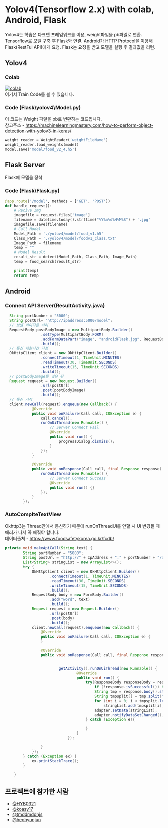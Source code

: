 # Yolov4(Tensorflow 2.x) with colab, Android, Flask
 Yolov4는 학습은 다크넷 프레임워크를 이용, weight파일을 pb파일로 변환.
 Tensorflow로 모델 구축 후 Flask와 연결.
 Android가 HTTP Protocol을 이용해 Flask(RestFul API)에게 요청.
 Flask는 요청을 받고 모델을 실행 후 결과값을 리턴.
## Yolov4
### Colab
[![colab](https://user-images.githubusercontent.com/4096485/86174097-b56b9000-bb29-11ea-9240-c17f6bacfc34.png)](https://colab.research.google.com/drive/1EAPtYsWcZl_akRj2xQNtndiLd3_eCFA6?usp=sharing)
<br>여기서 Train Code를 볼 수 있습니다.
### Code (Flask\yolov4\Model.py)
이 코드는 Weight 파일을 pb로 변환하는 코드입니다.<br>
참고주소 - https://machinelearningmastery.com/how-to-perform-object-detection-with-yolov3-in-keras/ <br>
```python
weight_reader = WeightReader('weightFileName')
weight_reader.load_weights(model)
model.save('model/food_v2_4.h5')
```
## Flask Server
 Flask에 모델을 장착
### Code (Flask\Flask.py)
```python
@app.route('/model', methods = ['GET', 'POST'])
def handle_request():
    # Recive Img
    imagefile = request.files['image']
    filename = datetime.today().strftime("%Y%m%d%H%M%S") + '.jpg'
    imagefile.save(filename)
    # Call Model
    Model_Path = './yolov4/model/food_v1.h5'
    Class_Path = './yolov4/model/foodv1_class.txt'
    Image_Path = filename
    temp = ""
    # Model Result
    result_str = detect(Model_Path, Class_Path, Image_Path)
    temp = food_search(result_str)

    print(temp)
    return temp
```
## Android
### Connect API Server(ResultActivity.java)
```java
  String portNumber = "5000";
  String postUrl= "http://ipaddress:5000/model";
  // 보낼 이미지를 처리
  RequestBody postBodyImage = new MultipartBody.Builder()
                .setType(MultipartBody.FORM)
                .addFormDataPart("image", "androidFlask.jpg", RequestBody.create(MediaType.parse("image/*jpg"), byteArray))
                .build();
  // 통신 제한시간 지정
  OkHttpClient client = new OkHttpClient.Builder()
                .connectTimeout(1, TimeUnit.MINUTES)
                .readTimeout(30, TimeUnit.SECONDS)
                .writeTimeout(15, TimeUnit.SECONDS)
                .build();
  // postBodyImage를 넣은 뒤
  Request request = new Request.Builder()
                .url(postUrl)
                .post(postBodyImage)
                .build();
  // 통신 시작    
  client.newCall(request).enqueue(new Callback() {
            @Override
            public void onFailure(Call call, IOException e) {
                call.cancel();
                runOnUiThread(new Runnable() {
                    // Server Connect Fail
                    @Override
                    public void run() {
                        progressDialog.dismiss();
                    }
                });
            }

            @Override
            public void onResponse(Call call, final Response response) throws IOException {
                runOnUiThread(new Runnable() {
                    // Server Connect Success
                    @Override
                    public void run() {}
                });
            }
        });
```
### AutoComplteTextView
Okhttp3는 Thread안에서 통신하기 때문에 runOnThreadUi를 안할 시 Ui 변경될 때 에러가 나서 꼭 해줘야 합니다. <br>
데이터출처 - https://www.foodsafetykorea.go.kr/fcdb/
```java
private void makeApiCall(String text) {
        String portNumber = "5000";
        String postUrl = "http://" + IpAddress + ":" + portNumber + "/autofood";
        List<String> stringList = new ArrayList<>();
        try {
            OkHttpClient client = new OkHttpClient.Builder()
                    .connectTimeout(1, TimeUnit.MINUTES)
                    .readTimeout(30, TimeUnit.SECONDS)
                    .writeTimeout(15, TimeUnit.SECONDS)
                    .build();
            RequestBody body = new FormBody.Builder()
                    .add("word", text)
                    .build();
            Request request = new Request.Builder()
                    .url(postUrl)
                    .post(body)
                    .build();
            client.newCall(request).enqueue(new Callback() {
                @Override
                public void onFailure(Call call, IOException e) {
                }

                @Override
                public void onResponse(Call call, final Response response) throws IOException {


                        getActivity().runOnUiThread(new Runnable() {
                                @Override
                                public void run() {
                                    try(ResponseBody responseBody = response.body()) {
                                        if (!response.isSuccessful()) throw new IOException("Unexpected code " + response);
                                        String tmp = response.body().string();
                                        String tmpsplit[] = tmp.split("@");
                                        for (int i = 0; i < tmpsplit.length; i++)
                                            stringList.add(tmpsplit[i]);
                                        adapter.setData(stringList);
                                        adapter.notifyDataSetChanged();
                                    } catch (Exception e){

                                    }
                                }
                            });

                }
            });
        } catch (Exception ex) {
            ex.printStackTrace();
        }

    }
```

## 프로젝트에 참가한 사람
- [@HYB0321](https://github.com/HYB0321)
- [@koasy17](https://github.com/koasy17)
- [@tmddmddnjs](https://github.com/tmddmddnjs)
- [@heohyunjun](https://github.com/heohyunjun)
